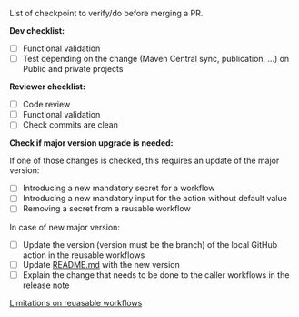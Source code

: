 
List of checkpoint to verify/do before merging a PR.

**Dev checklist:**

* [ ] Functional validation
* [ ] Test depending on the change (Maven Central sync, publication, ...) on Public and private projects

**Reviewer checklist:**

* [ ] Code review
* [ ] Functional validation
* [ ] Check commits are clean

**Check if major version upgrade is needed:**

If one of those changes is checked, this requires an update of the major version:

* [ ] Introducing a new mandatory secret for a workflow
* [ ] Introducing a new mandatory input for the action without default value
* [ ] Removing a secret from a reusable workflow

In case of new major version:
* [ ] Update the version (version must be the branch) of the local GitHub action in the reusable workflows
* [ ] Update [README.md](README.md) with the new version
* [ ] Explain the change that needs to be done to the caller workflows in the release note

[Limitations on reuasable workflows](https://docs.github.com/en/actions/using-workflows/reusing-workflows#limitations)
